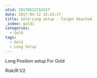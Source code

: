 ```yaml
---
utid: 20170512152417
date: 2017-05-12 15:24:17
title: Gold-Long setup - Target Reached
_index: gold1
categories:
  - Gold
tags:
  - Gold
  - Long Setup
---
```

Long Position setup For Gold 

Risk/R:1/2

<!-- TradingView Chart BEGIN -->
<script type="text/javascript" src="https://s3.amazonaws.com/tradingview/tv.js"></script>
<script type="text/javascript">
var tradingview_embed_options = {};
tradingview_embed_options.width = '640';
tradingview_embed_options.height = '400';
tradingview_embed_options.chart = '6nFVY9qS';
new TradingView.chart(tradingview_embed_options);
</script>
<!-- TradingView Chart END -->